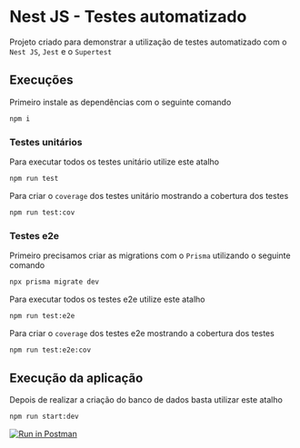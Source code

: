 # Nest JS - Testes automatizado
Projeto criado para demonstrar a utilização de testes automatizado com o `Nest JS`, `Jest` e o `Supertest`

## Execuções
Primeiro instale as dependências com o seguinte comando
```bash
npm i
```

### Testes unitários
Para executar todos os testes unitário utilize este atalho
```bash
npm run test
```

Para criar o `coverage` dos testes unitário mostrando a cobertura dos testes
```bash
npm run test:cov
```

### Testes e2e
Primeiro precisamos criar as migrations com o `Prisma` utilizando o seguinte comando
```bash
npx prisma migrate dev
```

Para executar todos os testes e2e utilize este atalho
```bash
npm run test:e2e
```

Para criar o `coverage` dos testes e2e mostrando a cobertura dos testes
```bash
npm run test:e2e:cov
```

## Execução da aplicação
Depois de realizar a criação do banco de dados basta utilizar este atalho
```bash
npm run start:dev
```

[![Run in Postman](https://run.pstmn.io/button.svg)](https://app.getpostman.com/run-collection/28245172-44e94ff0-cfdf-4a92-aaa5-a06c3b510be3?action=collection%2Ffork&source=rip_markdown&collection-url=entityId%3D28245172-44e94ff0-cfdf-4a92-aaa5-a06c3b510be3%26entityType%3Dcollection%26workspaceId%3Dce60cf7e-ad48-4ffe-aa27-7279b192887a)
